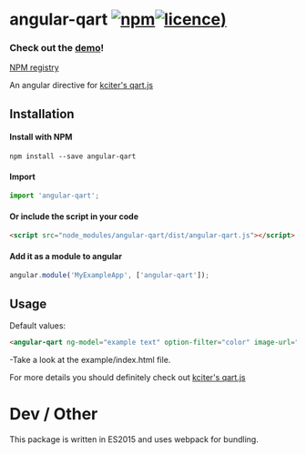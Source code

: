 # angular-qart [![npm](https://img.shields.io/npm/v/angular-qart.svg?style=flat-square)](https://github.com/isonet/angular-qart)[![licence](https://img.shields.io/npm/l/angular-qart.svg?style=flat-square))](https://img.shields.io/npm/l/angular-qart.svg)

### Check out the [demo](https://isonet.github.io/angular-qart/)!

[NPM registry](https://www.npmjs.com/package/angular-qart)

An angular directive for [kciter's qart.js](https://github.com/kciter/qart.js)

## Installation

#### Install with NPM

```npm install --save angular-qart```

#### Import

```javascript
import 'angular-qart';
```

#### Or include the script in your code

```html
<script src="node_modules/angular-qart/dist/angular-qart.js"></script>
```

#### Add it as a module to angular

```javascript
angular.module('MyExampleApp', ['angular-qart']);
```

## Usage

Default values:

```html
<angular-qart ng-model="example text" option-filter="color" image-url="example.png"></angular-qart>
```

-Take a look at the example/index.html file.

For more details you should definitely check out [kciter's qart.js](https://github.com/kciter/qart.js)

# Dev / Other

This package is written in ES2015 and uses webpack for bundling.
